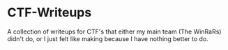 # CTF-Writeups

A collection of writeups for CTF's that either my main team (The WinRaRs) didn't do, or I just felt like making because I have nothing better to do.
